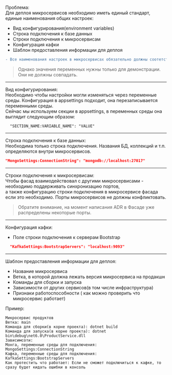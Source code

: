 Проблема:  
Для деплоя микросервисов необходимо иметь единый стандарт, единые наименования общих настроек:  
- Вид конфигурирования(environment variables)
- Строка подключения к базе данных
- Строки подключения к микросервисам
- Конфигурация кафки
- Шаблон предоставления информации для деплоя  

```diff
- Все наименования настроек в микросервисах обязательно должны соотетствовать наименованиям ниже.
```
> Однако значения переменных нужны только для демонстрации. Они не должны совпадать.  


---
Вид конфигурирования:  
Необходимо чтобы настройки могли изменяться через переменные среды. 
Конфигурация в appsettings подходит, она перезаписывается переменными среды.  
Сейчас мы используем секции в appsettings, в переменных среды она выглядит следующим образом:
```
  "SECTION_NAME:VARIABLE_NAME": "VALUE"
```
---
Строка подключения к базе данных:  
Необходима только строка подключения. Названия БД, коллекций и т.п. определяются внутри микросервисов.
```json
"MongoSettings:ConnectionString": "mongodb://localhost:27017"
```

---
Строки подключения к микросервисам:  
Чтобы фасад взаимодействовал с другими микросервисами - необходимо поддерживать синхронизацию портов,  
а также конфигурацию строки подключения в микросервисе фасада если это необходимо.
Порты микросервисов не должны конфликтовать.
> Обратите внимание, на момент написания ADR в Фасаде уже распределены некоторые порты.

---
Конфигурация кафки:  
- Поле строки подключения к серверам Bootstrap  
```json
  "KafkaSettings:BootstrapServers": "localhost:9093"
```

---
Шаблон предоставления информации для деплоя:  
- Название микросервиса  
- Ветка, в которой должна лежать версия микросервиса на продакшн
- Команды для сборки и запуска
- Зависимости от других сервисов(в том числе инфраструктура)
- Признаки работоспособности ( как можно проверить что микросервис работает)  

Пример:
```
Микросервис продуктов
Ветка: main
Команда для сборки(в корне проекта): dotnet build 
Команда для запуска(в корне проекта): dotnet bin\debug\net6.0\ProductService.dll
Зависимсоти:
Монга, переменные среды для подключения: MongoSettings:ConnectionString
Кафка, переменные среды для подключения: KafkaSettings:BootstrapServers
Как протестить что работает: Если не сможет подключиться к кафке, то сразу будет кидать ошибки в консоль
```
